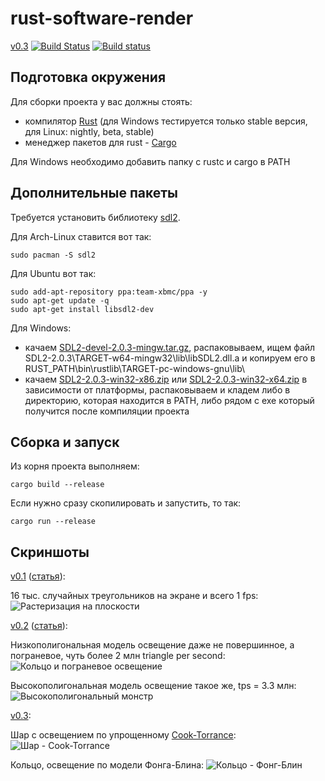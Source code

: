 # rust-software-render 

[v0.3](https://github.com/ReanGD/rust-software-render/tree/v03) [![Build Status](https://travis-ci.org/ReanGD/rust-software-render.svg?branch=v03)](https://travis-ci.org/ReanGD/rust-software-render) [![Build status](https://ci.appveyor.com/api/projects/status/y32wy5vu51q9hscm/branch/v02?svg=true)](https://ci.appveyor.com/project/ReanGD/rust-software-render/branch/v02)

Подготовка окружения
--
Для сборки проекта у вас должны стоять:
- компилятор [Rust](http://www.rust-lang.org/) (для Windows тестируется только stable версия, для Linux: nightly, beta, stable)
- менеджер пакетов для rust - [Cargo](https://crates.io/)
 
Для Windows необходимо добавить папку с rustc и cargo в PATH

Дополнительные пакеты
--
Требуется установить библиотеку [sdl2](https://www.libsdl.org/download-2.0.php).

Для Arch-Linux ставится вот так:
```Shell
sudo pacman -S sdl2
```
Для Ubuntu вот так:
```Shell
sudo add-apt-repository ppa:team-xbmc/ppa -y
sudo apt-get update -q
sudo apt-get install libsdl2-dev
```

Для Windows:
- качаем [SDL2-devel-2.0.3-mingw.tar.gz](https://www.libsdl.org/release/SDL2-devel-2.0.3-mingw.tar.gz), распаковываем, ищем файл SDL2-2.0.3\TARGET-w64-mingw32\lib\libSDL2.dll.a и копируем его в RUST_PATH\bin\rustlib\TARGET-pc-windows-gnu\lib\
- качаем [SDL2-2.0.3-win32-x86.zip](https://www.libsdl.org/release/SDL2-2.0.3-win32-x86.zip) или [SDL2-2.0.3-win32-x64.zip](https://www.libsdl.org/release/SDL2-2.0.3-win32-x64.zip) в зависимости от платформы, распаковываем и кладем либо в директорию, которая находится в PATH, либо рядом с exe который получится после компиляции проекта

Сборка и запуск
--
Из корня проекта выполняем:
```Shell
cargo build --release
```
Если нужно сразу скопилировать и запустить, то так:
```Shell
cargo run --release
```


Скриншоты
--

[v0.1](https://github.com/ReanGD/rust-software-render/tree/v01) ([статья](http://reangdblog.blogspot.com/2015/08/software-render-rust.html)):

16 тыс. случайных треугольников на экране и всего 1 fps:
![Растеризация на плоскости](https://github.com/ReanGD/rust-software-render/blob/v03/screenshots/scene_1.png "Растеризация на плоскости")

[v0.2](https://github.com/ReanGD/rust-software-render/tree/v03) ([статья](http://reangdblog.blogspot.com/2015/09/software-render-rust-3d.html)):

Низкополигональная модель освещение даже не повершинное, а пограневое, чуть более 2 млн triangle per second:
![Кольцо и пограневое освещение](https://github.com/ReanGD/rust-software-render/blob/v03/screenshots/scene_2_1.png "Кольцо и пограневое освещение")

Высокополигональная модель освещение такое же, tps = 3.3 млн:
![Высокополигональный монстр](https://github.com/ReanGD/rust-software-render/blob/v03/screenshots/scene_2_2.png "Высокополигональный монстр")

[v0.3](https://github.com/ReanGD/rust-software-render/tree/v03):

Шар с освещением по упрощенному [Cook-Torrance](http://www.gamedev.ru/code/articles/Cook-Torrance):
![Шар - Cook-Torrance](https://github.com/ReanGD/rust-software-render/blob/v03/screenshots/scene_3_1.png "Шар - Cook-Torrance")

Кольцо, освещение по модели Фонга-Блина:
![Кольцо - Фонг-Блин](https://github.com/ReanGD/rust-software-render/blob/v03/screenshots/scene_3_2.png "Кольцо - Фонг-Блин")
